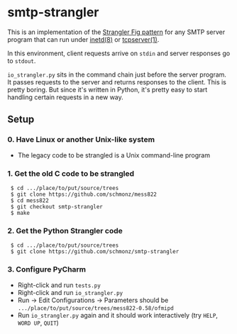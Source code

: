 # smtp-strangler

This is an implementation of the
[Strangler Fig pattern](https://martinfowler.com/bliki/StranglerFigApplication.html)
for any SMTP server program that can run under
[inetd(8)](https://wiki.netbsd.org/guide/inetd/)
or
[tcpserver(1)](https://cr.yp.to/ucspi-tcp/tcpserver.html).

In this environment, client requests arrive on `stdin` and server
responses go to `stdout`.

`io_strangler.py` sits in the command chain just before the
server program. It passes requests to the server and returns responses
to the client. This is pretty boring. But since it's written in Python,
it's pretty easy to start handling certain requests in a new way.

## Setup

### 0. Have Linux or another Unix-like system

- The legacy code to be strangled is a Unix command-line program

### 1. Get the old C code to be strangled

     $ cd .../place/to/put/source/trees
     $ git clone https://github.com/schmonz/mess822
     $ cd mess822
     $ git checkout smtp-strangler
     $ make

### 2. Get the Python Strangler code

     $ cd .../place/to/put/source/trees
     $ git clone https://github.com/schmonz/smtp-strangler

### 3. Configure PyCharm

- Right-click and run `tests.py`
- Right-click and run `io_strangler.py`
- Run -> Edit Configurations -> Parameters should be `.../place/to/put/source/trees/mess822-0.58/ofmipd`
- Run `io_strangler.py` again and it should work interactively (try `HELP`, `WORD UP`, `QUIT`)
